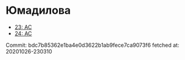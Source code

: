 # Юмадилова
- [23: AC](23.md)
- [24: AC](24.md)

Commit: bdc7b85362e1ba4e0d3622b1ab9fece7ca9073f6
 fetched at: 20201026-230310
